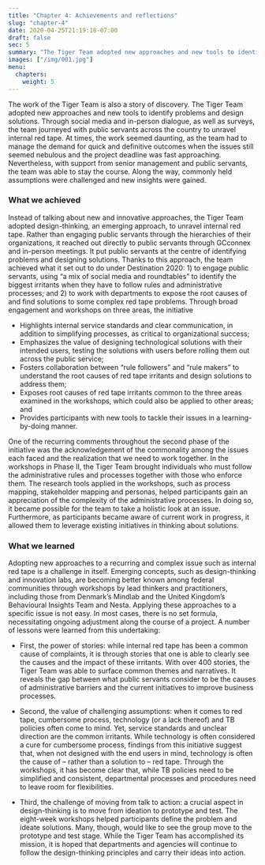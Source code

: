 ```yaml
---
title: "Chapter 4: Achievements and reflections"
slug: "chapter-4"
date: 2020-04-25T21:19:18-07:00
draft: false
sec: 5
summary: "The Tiger Team adopted new approaches and new tools to identify problems and design solutions. Through social media and in-person dialogue, as well as surveys, the team journeyed with public servants across the country to unravel internal red tape. Along the way, commonly held assumptions were challenged and new insights were gained."
images: ["/img/001.jpg"]
menu:
  chapters:
    weight: 5
---
```


The work of the Tiger Team is also a story of discovery. The Tiger Team adopted new approaches and new tools to identify problems and design solutions. Through social media and in-person dialogue, as well as surveys, the team journeyed with public servants across the country to unravel internal red tape. At times, the work seemed daunting, as the team had to manage the demand for quick and definitive outcomes when the issues still seemed nebulous and the project deadline was fast approaching. Nevertheless, with support from senior management and public servants, the team was able to stay the course. Along the way, commonly held assumptions were challenged and new insights were gained.

### What we achieved

Instead of talking about new and innovative approaches, the Tiger Team adopted design-thinking, an emerging approach, to unravel internal red tape. Rather than engaging public servants through the hierarchies of their organizations, it reached out directly to public servants through GCconnex and in-person meetings. It put public servants at the centre of identifying problems and designing solutions. Thanks to this approach, the team achieved what it set out to do under Destination 2020: 1) to engage public servants, using “a mix of social media and roundtables” to identify the biggest irritants when they have to follow rules and administrative processes; and 2) to work with departments to expose the root causes of and find solutions to some complex red tape problems. Through broad engagement and workshops on three areas, the initiative

* Highlights internal service standards and clear communication, in addition to simplifying processes, as critical to organizational success;
* Emphasizes the value of designing technological solutions with their intended users, testing the solutions with users before rolling them out across the public service;
* Fosters collaboration between “rule followers” and “rule makers” to understand the root causes of red tape irritants and design solutions to address them;
* Exposes root causes of red tape irritants common to the three areas examined in the workshops, which could also be applied to other areas; and
* Provides participants with new tools to tackle their issues in a learning-by-doing manner.

One of the recurring comments throughout the second phase of the initiative was the acknowledgement of the commonality among the issues each faced and the realization that we need to work together. In the workshops in Phase II, the Tiger Team brought individuals who must follow the administrative rules and processes together with those who enforce them. The research tools applied in the workshops, such as process mapping, stakeholder mapping and personas, helped participants gain an appreciation of the complexity of the administrative processes. In doing so, it became possible for the team to take a holistic look at an issue. Furthermore, as participants became aware of current work in progress, it allowed them to leverage existing initiatives in thinking about solutions.

### What we learned

Adopting new approaches to a recurring and complex issue such as internal red tape is a challenge in itself. Emerging concepts, such as design-thinking and innovation labs, are becoming better known among federal communities through workshops by lead thinkers and practitioners, including those from Denmark’s Mindlab and the United Kingdom’s Behavioural Insights Team and Nesta. Applying these approaches to a specific issue is not easy. In most cases, there is no set formula, necessitating ongoing adjustment along the course of a project. A number of lessons were learned from this undertaking:

* First, the power of stories: while internal red tape has been a common cause of complaints, it is through stories that one is able to clearly see the causes and the impact of these irritants. With over 400 stories, the Tiger Team was able to surface common themes and narratives. It reveals the gap between what public servants consider to be the causes of administrative barriers and the current initiatives to improve business processes.

* Second, the value of challenging assumptions: when it comes to red tape, cumbersome process, technology (or a lack thereof) and TB policies often come to mind. Yet, service standards and unclear direction are the common irritants. While technology is often considered a cure for cumbersome process, findings from this initiative suggest that, when not designed with the end users in mind, technology is often the cause of – rather than a solution to – red tape. Through the workshops, it has become clear that, while TB policies need to be simplified and consistent, departmental processes and procedures need to leave room for flexibilities.

* Third, the challenge of moving from talk to action: a crucial aspect in design-thinking is to move from ideation to prototype and test. The eight-week workshops helped participants define the problem and ideate solutions. Many, though, would like to see the group move to the prototype and test stage. While the Tiger Team has accomplished its mission, it is hoped that departments and agencies will continue to follow the design-thinking principles and carry their ideas into action.
